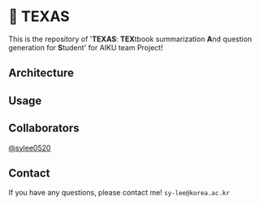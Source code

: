 # 🏴󠁵󠁳󠁴󠁸󠁿 TEXAS
This is the repository of '<b>TEXAS</b>: <b>TEX</b>tbook summarization <b>A</b>nd question generation for <b>S</b>tudent' for AIKU team Project!

## Architecture

## Usage

## Collaborators
[@sylee0520](https://github.com/sylee0520)

## Contact
If you have any questions, please contact me! ```sy-lee@korea.ac.kr```
